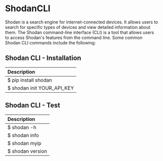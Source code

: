 # ShodanCLI

Shodan is a search engine for internet-connected devices. It allows users to search for specific types of devices and view detailed information about them. The Shodan command-line interface (CLI) is a tool that allows users to access Shodan's features from the command line. Some common Shodan CLI commands include the following:

## Shodan CLI - Installation
| Description     |
| :-------------- 
|  $ pip install shodan|
| $ shodan init YOUR_API_KEY|

## Shodan CLI - Test
| Description     |
| :-------------- 
| $ shodan -h |
|$ shodan info|
|$ shodan myip|
|$ shodan version|


